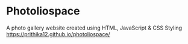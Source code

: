 # Photoliospace

A photo gallery website created using HTML, JavaScript & CSS Styling 
https://prithika12.github.io/photoliospace/ 

